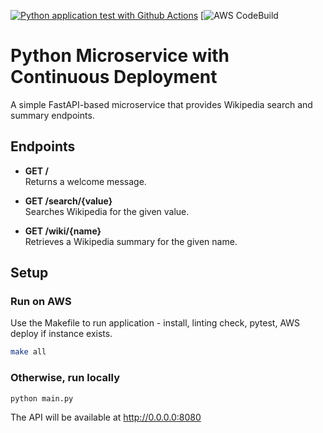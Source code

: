 [![Python application test with Github Actions](https://github.com/daniel-duhnev/python-microservice-with-cd/actions/workflows/devops.yaml/badge.svg)](https://github.com/daniel-duhnev/python-microservice-with-cd/actions/workflows/devops.yaml)
[![AWS CodeBuild](https://codebuild.us-east-1.amazonaws.com/badges?uuid=eyJlbmNyeXB0ZWREYXRhIjoiSU4xSVR1b2VhTmp1QVVuWmkvbUN5Vlk1bk02TGt4QnJrUDQ5N1VtTEFXNTFsS2pWYjFBNlJSRXlpcGp2WkpBcDdhdWRTL3hLdTdxTHdJeGVxdHBUaHpVPSIsIml2UGFyYW1ldGVyU3BlYyI6IlUwK2wvT0M4bVU1VHlSd28iLCJtYXRlcmlhbFNldFNlcmlhbCI6MX0%3D&branch=main)

# Python Microservice with Continuous Deployment
A simple FastAPI-based microservice that provides Wikipedia search and summary endpoints.

## Endpoints

- **GET /**  
  Returns a welcome message.

- **GET /search/{value}**  
  Searches Wikipedia for the given value.

- **GET /wiki/{name}**  
  Retrieves a Wikipedia summary for the given name.

## Setup

### Run on AWS
Use the Makefile to run application - install, linting check, pytest, AWS deploy if instance exists.

```bash
make all
```

### Otherwise, run locally
```
python main.py
```
The API will be available at http://0.0.0.0:8080


